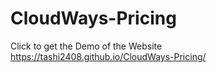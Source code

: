 # CloudWays-Pricing
Click to get the Demo of the Website https://tashi2408.github.io/CloudWays-Pricing/
